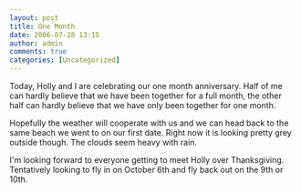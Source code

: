 ```yaml
---
layout: post
title: One Month
date: 2006-07-28 13:15
author: admin
comments: true
categories: [Uncategorized]
---
```

Today, Holly and I are celebrating our one month anniversary.  Half of me can hardly believe that we have been together for a full month, the other half can hardly believe that we have only been together for one month.

Hopefully the weather will cooperate with us and we can head back to the same beach we went to on our first date.  Right now it is looking pretty grey outside though.  The clouds seem heavy with rain.

I'm looking forward to everyone getting to meet Holly over Thanksgiving.  Tentatively looking to fly in on October 6th and fly back out on the 9th or 10th.
